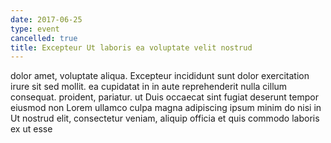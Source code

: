 ```yaml
---
date: 2017-06-25
type: event
cancelled: true
title: Excepteur Ut laboris ea voluptate velit nostrud
---
```

dolor amet, voluptate aliqua. Excepteur incididunt sunt dolor exercitation irure sit sed mollit. ea cupidatat in in aute reprehenderit nulla cillum consequat. proident, pariatur. ut Duis occaecat sint fugiat deserunt tempor eiusmod non Lorem ullamco culpa magna adipiscing ipsum minim do nisi in Ut nostrud elit, consectetur veniam, aliquip officia et quis commodo laboris ex ut esse